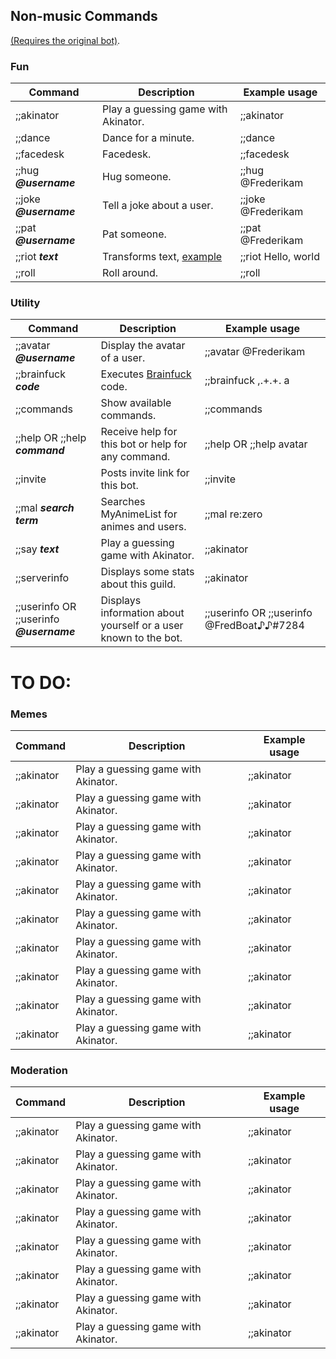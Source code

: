 ## Non-music Commands
[(Requires the original bot)](https://discordapp.com/oauth2/authorize?&client_id=168686772216135681&scope=bot).

### Fun

| Command                    | Description                                                           | Example usage                               |
|----------------------------|-----------------------------------------------------------------------|---------------------------------------------|
| ;;akinator                 | Play a guessing game with Akinator.                                   | ;;akinator                               |
| ;;dance                    | Dance for a minute.                                                   | ;;dance                                |
| ;;facedesk                 | Facedesk.                                                             | ;;facedesk                    |
| ;;hug ***@username***    | Hug someone.                                                          | ;;hug @Frederikam   
| ;;joke ***@username***   | Tell a joke about a user.                                             | ;;joke @Frederikam                  |
| ;;pat ***@username***    | Pat someone.                                                          | ;;pat @Frederikam                                 |
| ;;riot ***text***          | Transforms text, [example](https://fred.moe/qxB.png)                  | ;;riot Hello, world                              |
| ;;roll                     | Roll around.                                                          | ;;roll                     

### Utility

| Command                    | Description                                                           | Example usage                               |
|----------------------------|-----------------------------------------------------------------------|---------------------------------------------|
| ;;avatar ***@username*** | Display the avatar of a user.                                         | ;;avatar @Frederikam                           |
| ;;brainfuck ***code***     | Executes [Brainfuck](https://en.wikipedia.org/wiki/Brainfuck) code. | ;;brainfuck ,.+.+. a                   |
| ;;commands                 | Show available commands.                                              | ;;commands                         |
| ;;help OR ;;help ***command*** | Receive help for this bot or help for any command.                    | ;;help OR ;;help avatar                               |
| ;;invite                   | Posts invite link for this bot.                                        | ;;invite                               |
| ;;mal ***search term***    | Searches MyAnimeList for animes and users.                            | ;;mal re:zero                             |
| ;;say ***text***            | Play a guessing game with Akinator.                                   | ;;akinator                               |
| ;;serverinfo                 | Displays some stats about this guild.                                   | ;;akinator                               |
| ;;userinfo OR ;;userinfo ***@username***                 | Displays information about yourself or a user known to the bot.                                   | ;;userinfo OR ;;userinfo @FredBoat♪♪#7284                        |

# TO DO:

### Memes

| Command                    | Description                                                           | Example usage                               |
|----------------------------|-----------------------------------------------------------------------|---------------------------------------------|
| ;;akinator                 | Play a guessing game with Akinator.                                   | ;;akinator                               |
| ;;akinator                 | Play a guessing game with Akinator.                                   | ;;akinator                               |
| ;;akinator                 | Play a guessing game with Akinator.                                   | ;;akinator                               |
| ;;akinator                 | Play a guessing game with Akinator.                                   | ;;akinator                               |
| ;;akinator                 | Play a guessing game with Akinator.                                   | ;;akinator                               |
| ;;akinator                 | Play a guessing game with Akinator.                                   | ;;akinator                               |
| ;;akinator                 | Play a guessing game with Akinator.                                   | ;;akinator                               |
| ;;akinator                 | Play a guessing game with Akinator.                                   | ;;akinator                               |
| ;;akinator                 | Play a guessing game with Akinator.                                   | ;;akinator                               |
| ;;akinator                 | Play a guessing game with Akinator.                                   | ;;akinator                               |


### Moderation

| Command                    | Description                                                           | Example usage                               |
|----------------------------|-----------------------------------------------------------------------|---------------------------------------------|
| ;;akinator                 | Play a guessing game with Akinator.                                   | ;;akinator                               |
| ;;akinator                 | Play a guessing game with Akinator.                                   | ;;akinator                               |
| ;;akinator                 | Play a guessing game with Akinator.                                   | ;;akinator                               |
| ;;akinator                 | Play a guessing game with Akinator.                                   | ;;akinator                               |
| ;;akinator                 | Play a guessing game with Akinator.                                   | ;;akinator                               |
| ;;akinator                 | Play a guessing game with Akinator.                                   | ;;akinator                               |
| ;;akinator                 | Play a guessing game with Akinator.                                   | ;;akinator                               |
| ;;akinator                 | Play a guessing game with Akinator.                                   | ;;akinator                               |
